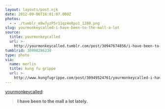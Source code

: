 ```yaml
---
layout: layouts/post.njk
date: 2012-09-06T16:01:07.000Z
photos:
  - - ./tumblr_m9w7yzP5r11qz4e8po1_1280.png
slug: yourmonkeycalled-i-have-been-to-the-mall-a-lot
source:
  title: yourmonkeycalled
  url: >-
    http://yourmonkeycalled.tumblr.com/post/30947674856/i-have-been-to-the-mall-a-lot-lately
tumblrid: 30998286230
type: photo
via:
  name: merlin
  title: kung fu grippe
  url: >-
    http://www.kungfugrippe.com/post/30949524761/yourmonkeycalled-i-have-been-to-the-mall-a-lot
---
```

<p><a href="http://yourmonkeycalled.com/post/30947674856/i-have-been-to-the-mall-a-lot-lately" class="tumblr_blog">yourmonkeycalled</a>:</p>

<blockquote><p><strong>I have been to the mall a lot lately.</strong></p></blockquote>
